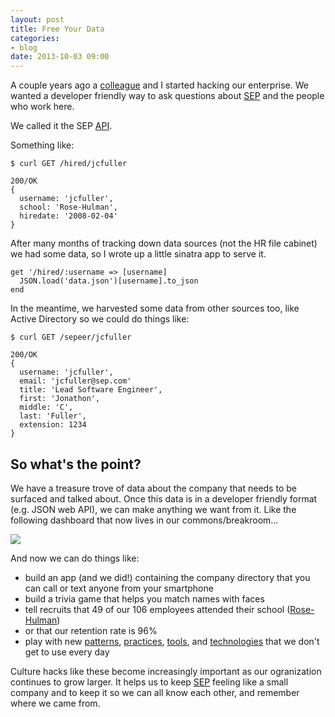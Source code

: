 ```yaml
---
layout: post
title: Free Your Data
categories:
- blog
date: 2013-10-03 09:00
---
```


A couple years ago a [colleague](http://mdswanson.com/) and I started hacking our enterprise.  We wanted a developer friendly way to ask questions about [SEP](http://www.sep.com) and the people who work here.

We called it the SEP [API](http://en.wikipedia.org/wiki/Api).

Something like:

    $ curl GET /hired/jcfuller
    
    200/OK
    {
      username: 'jcfuller',
      school: 'Rose-Hulman',
      hiredate: '2008-02-04'
    }

After many months of tracking down data sources (not the HR file cabinet) we had some data, so I wrote up a little sinatra app to serve it.

    get '/hired/:username => [username]
      JSON.load('data.json')[username].to_json
    end

In the meantime, we harvested some data from other sources too, like Active Directory so we could do things like:

    $ curl GET /sepeer/jcfuller
    
    200/OK
    {
      username: 'jcfuller',
      email: 'jcfuller@sep.com'
      title: 'Lead Software Engineer',
      first: 'Jonathon',
      middle: 'C',
      last: 'Fuller',
      extension: 1234
    }

## So what's the point?

We have a treasure trove of data about the company that needs to be surfaced and talked about.  Once this data is in a developer friendly format (e.g. JSON web API), we can make anything we want from it.  Like the following dashboard that now lives in our commons/breakroom...

![](https://dl.dropboxusercontent.com/u/11551160/blog/images/dasher.png)

And now we can do things like:

* build an app (and we did!) containing the company directory that you can call or text anyone from your smartphone
* build a trivia game that helps you match names with faces
* tell recruits that 49 of our 106 employees attended their school ([Rose-Hulman](http://www.rose-hulman.edu/))
* or that our retention rate is 96%
* play with new [patterns](http://en.wikipedia.org/wiki/Service-oriented_architecture), [practices](http://www.thoughtworks.com/continuous-delivery), [tools](https://www.flowdock.com), and [technologies](http://www.mongodb.org/) that we don't get to use every day

Culture hacks like these become increasingly important as our ogranization continues to grow larger. It helps us to keep [SEP](http://www.sep.com) feeling like a small company and to keep it so we can all know each other, and remember where we came from.
